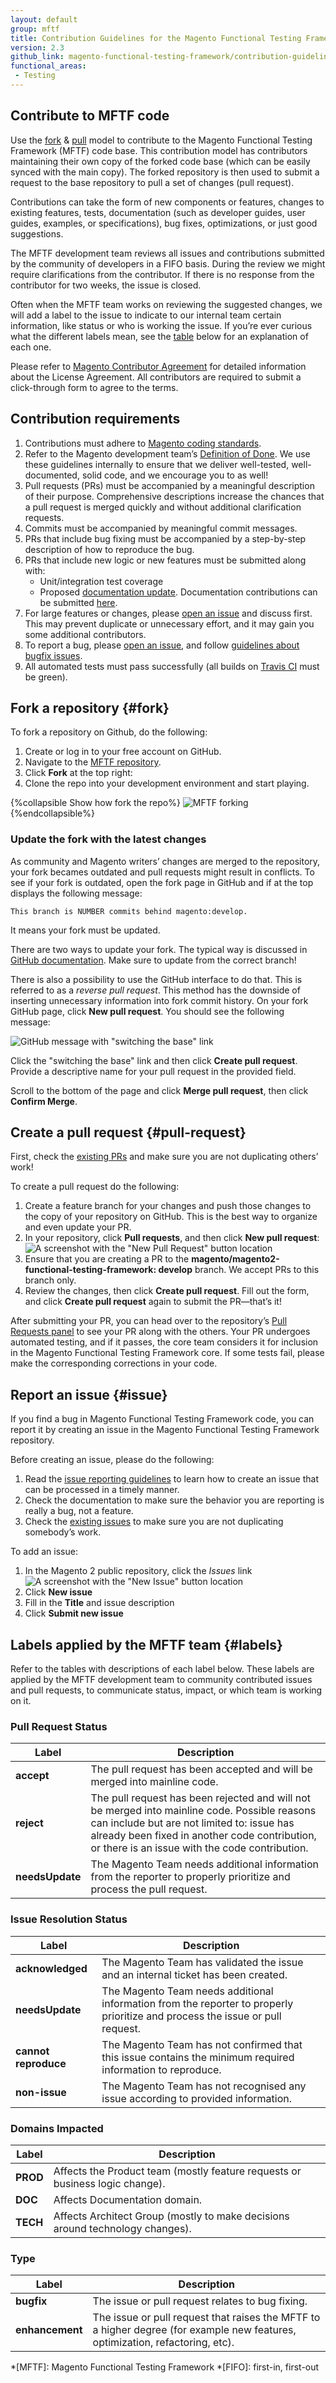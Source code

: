 ```yaml
---
layout: default
group: mftf
title: Contribution Guidelines for the Magento Functional Testing Framework
version: 2.3
github_link: magento-functional-testing-framework/contribution-guidelines.md
functional_areas:
 - Testing
---
```


## Contribute to MFTF code

Use the [fork] & [pull] model to contribute to the Magento Functional Testing Framework (MFTF) code base.
This contribution model has contributors maintaining their own copy of the forked code base (which can be easily synced with the main copy).
The forked repository is then used to submit a request to the base repository to pull a set of changes (pull request).

Contributions can take the form of new components or features, changes to existing features, tests, documentation (such as developer guides, user guides, examples, or specifications), bug fixes, optimizations, or just good suggestions.

The MFTF development team reviews all issues and contributions submitted by the community of developers in a FIFO basis.
 During the review we might require clarifications from the contributor.
If there is no response from the contributor for two weeks, the issue is closed.

Often when the MFTF team works on reviewing the suggested changes, we will add a label to the issue to indicate to our internal team certain information, like status or who is working the issue.
If you’re ever curious what the different labels mean, see the [table][labels] below for an explanation of each one.

Please refer to [Magento Contributor Agreement] for detailed information about the License Agreement.
All contributors are required to submit a click-through form to agree to the terms.

## Contribution requirements

1.	Contributions must adhere to [Magento coding standards].
2.	Refer to the Magento development team’s [Definition of Done].
We use these guidelines internally to ensure that we deliver well-tested, well-documented, solid code, and we encourage you to as well!
3.	Pull requests (PRs) must be accompanied by a meaningful description of their purpose.
Comprehensive descriptions increase the chances that a pull request is merged quickly and without additional clarification requests.
4.	Commits must be accompanied by meaningful commit messages.
5.	PRs that include bug fixing must be accompanied by a step-by-step description of how to reproduce the bug.
6.	PRs that include new logic or new features must be submitted along with:
    * Unit/integration test coverage
    * Proposed [documentation update]. Documentation contributions can be submitted [here][devdocs mftf].
7.	For large features or changes, please [open an issue][issue] and discuss first.
This may prevent duplicate or unnecessary effort, and it may gain you some additional contributors.
8.	To report a bug, please [open an issue][issue], and follow [guidelines about bugfix issues][issue reporting].
9.	All automated tests must pass successfully (all builds on [Travis CI] must be green).

## Fork a repository {#fork}

To fork a repository on Github, do the following:

1.	Create or log in to your free account on GitHub.
2.	Navigate to the [MFTF repository].
3.	Click **Fork** at the top right:
4.	Clone the repo into your development environment and start playing.

{%collapsible Show how fork the repo%}
![MFTF forking](./img/mftf-fork.gif)
{%endcollapsible%}

### Update the fork with the latest changes

As community and Magento writers’ changes are merged to the repository, your fork becames outdated and pull requests might result in conflicts.
To see if your fork is outdated, open the fork page in GitHub and if at the top displays the following message:

``` 
This branch is NUMBER commits behind magento:develop.
```

It means your fork must be updated.
 
There are two ways to update your fork.
The typical way is discussed in [GitHub documentation].
Make sure to update from the correct branch!

There is also a possibility to use the GitHub interface to do that.
This is referred to as a *reverse pull request*.
This method has the downside of inserting unnecessary information into fork commit history. On your fork GitHub page, click **New pull request**.
You should see the following message:

![GitHub message with "switching the base" link](./img/switching-the-base.png)

Click the "switching the base" link and then click **Create pull request**.
Provide a descriptive name for your pull request in the provided field.

Scroll to the bottom of the page and click **Merge pull request**, then click **Confirm Merge**.

## Create a pull request {#pull-request}

First, check the [existing PRs] and make sure you are not duplicating others’ work!

To create a pull request do the following:

1.	Create a feature branch for your changes and push those changes to the copy of your repository on GitHub.
 This is the best way to organize and even update your PR.
2.	In your repository, click **Pull requests**, and then click **New pull request**:
    ![A screenshot with the "New Pull Request" button location](./img/pull-request.png)
3.	Ensure that you are creating a PR to the **magento/magento2-functional-testing-framework: develop** branch.
 We accept PRs to this branch only.
4.	Review the changes, then click **Create pull request**.
 Fill out the form, and click **Create pull request** again to submit the PR—that’s it!

After submitting your PR, you can head over to the repository’s [Pull Requests panel][existing PRs] to see your PR along with the others.
 Your PR undergoes automated testing, and if it passes, the core team considers it for inclusion in the Magento Functional Testing Framework core.
 If some tests fail, please make the corresponding corrections in your code.

## Report an issue {#issue}

If you find a bug in Magento Functional Testing Framework code, you can report it by creating an issue in the Magento Functional Testing Framework repository.

<div class="bs-callout bs-callout-info" markdown="1">
Before creating an issue, please do the following:

1.	Read the [issue reporting guidelines][issue reporting] to learn how to create an issue that can be processed in a timely manner.
2.	Check the documentation to make sure the behavior you are reporting is really a bug, not a feature.
3.	Check the [existing issues] to make sure you are not duplicating somebody’s work.
</div>

To add an issue:

1.	In the Magento 2 public repository, click the *Issues* link
    ![A screenshot with the "New Issue" button location](./img/issue.png)
2.	Click **New issue**
3.	Fill in the **Title** and issue description
4.	Click **Submit new issue**

## Labels applied by the MFTF team {#labels}

Refer to the tables with descriptions of each label below. These labels are applied by the MFTF development team to community contributed issues and pull requests, to communicate status, impact, or which team is working on it.

### Pull Request Status

Label| Description
---|---
**accept**| The pull request has been accepted and will be merged into mainline code. 
**reject**| The pull request has been rejected and will not be merged into mainline code. Possible reasons can include but are not limited to: issue has already been fixed in another code contribution, or there is an issue with the code contribution.
**needsUpdate**| The Magento Team needs additional information from the reporter to properly prioritize and process the pull request.

### Issue Resolution Status

Label| Description
---|---
**acknowledged**| The Magento Team has validated the issue and an internal ticket has been created.
**needsUpdate**| The Magento Team needs additional information from the reporter to properly prioritize and process the issue or pull request.
**cannot reproduce**| The Magento Team has not confirmed that this issue contains the minimum required information to reproduce. 
**non-issue**| The Magento Team has not recognised any issue according to provided information.

### Domains Impacted

Label| Description
---|---
**PROD**| Affects the Product team (mostly feature requests or business logic change).
**DOC**| Affects Documentation domain.
**TECH**| Affects Architect Group (mostly to make decisions around technology changes).

### Type

Label| Description
---|---
**bugfix**| The issue or pull request relates to bug fixing.
**enhancement**| The issue or pull request that raises the MFTF to a higher degree (for example new features, optimization, refactoring, etc).


<!-- LINKS DEFINITIONS -->

[fork]: #fork
[pull]: #pull-request
[labels]: #labels
[issue]: #issue 
[Magento Contributor Agreement]: http://www.magento.com/legaldocuments/mca
[Magento coding standards]: {{page.baseurl}}coding-standards/bk-coding-standards.html
[Definition of Done]: {{page.baseurl}}contributor-guide/contributing_dod.html
[documentation update]: {{page.baseurl}}contributor-guide/contributing_docs.html
[issue reporting]: https://github.com/magento/magento2-functional-testing-framework/wiki/Issue-reporting-guidelines
[MFTF repository]: https://github.com/magento/magento2-functional-testing-framework
[GitHub documentation]: https://help.github.com/articles/syncing-a-fork
[existing PRs]: https://github.com/magento/magento2-functional-testing-framework/pulls?q=is%3Aopen+is%3Apr
[existing issues]: https://github.com/magento/magento2-functional-testing-framework/issues?q=is%3Aopen+is%3Aissue
[devdocs mftf]: https://github.com/magento/devdocs/tree/develop/guides/v2.3/magento-functional-testing-framework
[Travis CI]: https://travis-ci.com/magento/magento2-functional-testing-framework/pull_requests

<!-- Abbreviataion -->

*[MFTF]: Magento Functional Testing Framework
*[FIFO]: first-in, first-out